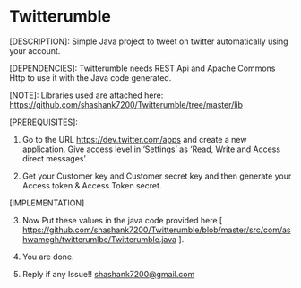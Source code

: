 # Twitterumble
[DESCRIPTION]: Simple Java project to tweet on twitter automatically using your account.


[DEPENDENCIES]: Twitterumble needs REST Api and Apache Commons Http to use it with the Java code generated.


[NOTE]: Libraries used are attached here: https://github.com/shashank7200/Twitterumble/tree/master/lib


[PREREQUISITES]:


1. Go to the URL https://dev.twitter.com/apps and create a new application. Give access level in ‘Settings’ as ‘Read, Write and Access direct messages’.

2. Get your Customer key and Customer secret key and then generate your Access token & Access Token secret.


[IMPLEMENTATION]


3. Now Put these values in the java code provided here [ https://github.com/shashank7200/Twitterumble/blob/master/src/com/ashwamegh/twitterumlbe/Twitterumble.java ]. 

4. You are done.

5. Reply if any Issue!! shashank7200@gmail.com
